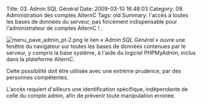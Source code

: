 Title: 03. Admin SQL Général 
Date: 2009-03-10 16:48:03
Category: 09. Administration des comptes AlternC
Tags: old
Summary: l'accès à toutes les bases de données du serveur, pas forcément indispensable pour l'administrateur de comptes AlternC ! . 

<img src="/img/menu_pave_admin_pt-2.png" title="to complete" alt="menu_pave_admin_pt-2.png" /> le lien « *Admin SQL Général* » ouvre une fenêtre du navigateur sur toutes les bases de données contenues par le serveur, y compris la base système, à l'aide du logiciel PHPMyAdmin, inclus dans la plateforme AlternC.

Cette possibilité doit être utilisée avec une extrème prudence, par des personnes compétentes.

L'accès requiert d'ailleurs une identification spécifique, indépendante de celle du compte admin, afin de prévenir toute manipulation erronée.
